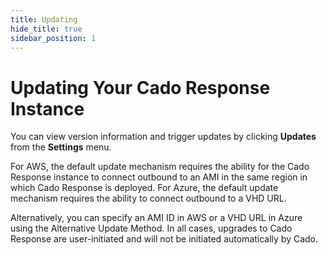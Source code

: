 ```yaml
---
title: Updating
hide_title: true
sidebar_position: 1
---
```



# Updating Your Cado Response Instance

You can view version information and trigger updates by clicking **Updates** from the **Settings** menu.

For AWS, the default update mechanism requires the ability for the Cado Response instance to connect outbound to an AMI in the same region in which Cado Response is deployed.  For Azure, the default update mechanism requires the ability to connect outbound to a VHD URL. 

Alternatively, you can specify an AMI ID in AWS or a VHD URL in Azure using the Alternative Update Method.  In all cases, upgrades to Cado Response are user-initiated and will not be initiated automatically by Cado.